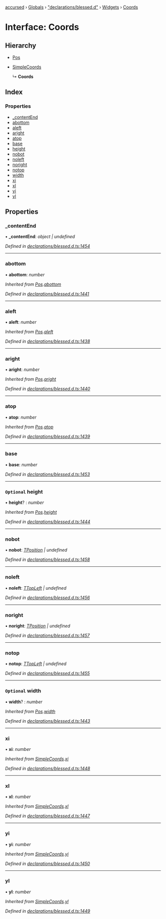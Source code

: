 [accursed](../README.md) › [Globals](../globals.md) › ["declarations/blessed.d"](../modules/_declarations_blessed_d_.md) › [Widgets](../modules/_declarations_blessed_d_.widgets.md) › [Coords](_declarations_blessed_d_.widgets.coords.md)

# Interface: Coords

## Hierarchy

* [Pos](_declarations_blessed_d_.widgets.pos.md)

* [SimpleCoords](_declarations_blessed_d_.widgets.simplecoords.md)

  ↳ **Coords**

## Index

### Properties

* [_contentEnd](_declarations_blessed_d_.widgets.coords.md#_contentend)
* [abottom](_declarations_blessed_d_.widgets.coords.md#abottom)
* [aleft](_declarations_blessed_d_.widgets.coords.md#aleft)
* [aright](_declarations_blessed_d_.widgets.coords.md#aright)
* [atop](_declarations_blessed_d_.widgets.coords.md#atop)
* [base](_declarations_blessed_d_.widgets.coords.md#base)
* [height](_declarations_blessed_d_.widgets.coords.md#optional-height)
* [nobot](_declarations_blessed_d_.widgets.coords.md#nobot)
* [noleft](_declarations_blessed_d_.widgets.coords.md#noleft)
* [noright](_declarations_blessed_d_.widgets.coords.md#noright)
* [notop](_declarations_blessed_d_.widgets.coords.md#notop)
* [width](_declarations_blessed_d_.widgets.coords.md#optional-width)
* [xi](_declarations_blessed_d_.widgets.coords.md#xi)
* [xl](_declarations_blessed_d_.widgets.coords.md#xl)
* [yi](_declarations_blessed_d_.widgets.coords.md#yi)
* [yl](_declarations_blessed_d_.widgets.coords.md#yl)

## Properties

###  _contentEnd

• **_contentEnd**: *object | undefined*

*Defined in [declarations/blessed.d.ts:1454](https://github.com/cancerberoSgx/accursed/blob/5b2518e/src/declarations/blessed.d.ts#L1454)*

___

###  abottom

• **abottom**: *number*

*Inherited from [Pos](_declarations_blessed_d_.widgets.pos.md).[abottom](_declarations_blessed_d_.widgets.pos.md#abottom)*

*Defined in [declarations/blessed.d.ts:1441](https://github.com/cancerberoSgx/accursed/blob/5b2518e/src/declarations/blessed.d.ts#L1441)*

___

###  aleft

• **aleft**: *number*

*Inherited from [Pos](_declarations_blessed_d_.widgets.pos.md).[aleft](_declarations_blessed_d_.widgets.pos.md#aleft)*

*Defined in [declarations/blessed.d.ts:1438](https://github.com/cancerberoSgx/accursed/blob/5b2518e/src/declarations/blessed.d.ts#L1438)*

___

###  aright

• **aright**: *number*

*Inherited from [Pos](_declarations_blessed_d_.widgets.pos.md).[aright](_declarations_blessed_d_.widgets.pos.md#aright)*

*Defined in [declarations/blessed.d.ts:1440](https://github.com/cancerberoSgx/accursed/blob/5b2518e/src/declarations/blessed.d.ts#L1440)*

___

###  atop

• **atop**: *number*

*Inherited from [Pos](_declarations_blessed_d_.widgets.pos.md).[atop](_declarations_blessed_d_.widgets.pos.md#atop)*

*Defined in [declarations/blessed.d.ts:1439](https://github.com/cancerberoSgx/accursed/blob/5b2518e/src/declarations/blessed.d.ts#L1439)*

___

###  base

• **base**: *number*

*Defined in [declarations/blessed.d.ts:1453](https://github.com/cancerberoSgx/accursed/blob/5b2518e/src/declarations/blessed.d.ts#L1453)*

___

### `Optional` height

• **height**? : *number*

*Inherited from [Pos](_declarations_blessed_d_.widgets.pos.md).[height](_declarations_blessed_d_.widgets.pos.md#optional-height)*

*Defined in [declarations/blessed.d.ts:1444](https://github.com/cancerberoSgx/accursed/blob/5b2518e/src/declarations/blessed.d.ts#L1444)*

___

###  nobot

• **nobot**: *[TPosition](../modules/_declarations_blessed_d_.widgets.types.md#tposition) | undefined*

*Defined in [declarations/blessed.d.ts:1458](https://github.com/cancerberoSgx/accursed/blob/5b2518e/src/declarations/blessed.d.ts#L1458)*

___

###  noleft

• **noleft**: *[TTopLeft](../modules/_declarations_blessed_d_.widgets.types.md#ttopleft) | undefined*

*Defined in [declarations/blessed.d.ts:1456](https://github.com/cancerberoSgx/accursed/blob/5b2518e/src/declarations/blessed.d.ts#L1456)*

___

###  noright

• **noright**: *[TPosition](../modules/_declarations_blessed_d_.widgets.types.md#tposition) | undefined*

*Defined in [declarations/blessed.d.ts:1457](https://github.com/cancerberoSgx/accursed/blob/5b2518e/src/declarations/blessed.d.ts#L1457)*

___

###  notop

• **notop**: *[TTopLeft](../modules/_declarations_blessed_d_.widgets.types.md#ttopleft) | undefined*

*Defined in [declarations/blessed.d.ts:1455](https://github.com/cancerberoSgx/accursed/blob/5b2518e/src/declarations/blessed.d.ts#L1455)*

___

### `Optional` width

• **width**? : *number*

*Inherited from [Pos](_declarations_blessed_d_.widgets.pos.md).[width](_declarations_blessed_d_.widgets.pos.md#optional-width)*

*Defined in [declarations/blessed.d.ts:1443](https://github.com/cancerberoSgx/accursed/blob/5b2518e/src/declarations/blessed.d.ts#L1443)*

___

###  xi

• **xi**: *number*

*Inherited from [SimpleCoords](_declarations_blessed_d_.widgets.simplecoords.md).[xi](_declarations_blessed_d_.widgets.simplecoords.md#xi)*

*Defined in [declarations/blessed.d.ts:1448](https://github.com/cancerberoSgx/accursed/blob/5b2518e/src/declarations/blessed.d.ts#L1448)*

___

###  xl

• **xl**: *number*

*Inherited from [SimpleCoords](_declarations_blessed_d_.widgets.simplecoords.md).[xl](_declarations_blessed_d_.widgets.simplecoords.md#xl)*

*Defined in [declarations/blessed.d.ts:1447](https://github.com/cancerberoSgx/accursed/blob/5b2518e/src/declarations/blessed.d.ts#L1447)*

___

###  yi

• **yi**: *number*

*Inherited from [SimpleCoords](_declarations_blessed_d_.widgets.simplecoords.md).[yi](_declarations_blessed_d_.widgets.simplecoords.md#yi)*

*Defined in [declarations/blessed.d.ts:1450](https://github.com/cancerberoSgx/accursed/blob/5b2518e/src/declarations/blessed.d.ts#L1450)*

___

###  yl

• **yl**: *number*

*Inherited from [SimpleCoords](_declarations_blessed_d_.widgets.simplecoords.md).[yl](_declarations_blessed_d_.widgets.simplecoords.md#yl)*

*Defined in [declarations/blessed.d.ts:1449](https://github.com/cancerberoSgx/accursed/blob/5b2518e/src/declarations/blessed.d.ts#L1449)*

